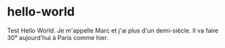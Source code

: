 # hello-world
Test Hello World.
Je m'appelle Marc et j'ai plus d'un demi-siècle.
Il va faire 30° aujourd'hui à Paris comme hier.
